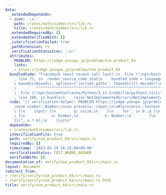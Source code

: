 ```yaml
---
data:
  _extendedDependsOn:
  - icon: ':x:'
    path: crates/math/nimber/src/lib.rs
    title: crates/math/nimber/src/lib.rs
  _extendedRequiredBy: []
  _extendedVerifiedWith: []
  _isVerificationFailed: true
  _pathExtension: rs
  _verificationStatusIcon: ':x:'
  attributes:
    PROBLEM: https://judge.yosupo.jp/problem/nim_product_64
    links:
    - https://judge.yosupo.jp/problem/nim_product_64
  bundledCode: "Traceback (most recent call last):\n  File \"/opt/hostedtoolcache/Python/3.11.5/x64/lib/python3.11/site-packages/onlinejudge_verify/documentation/build.py\"\
    , line 71, in _render_source_code_stat\n    bundled_code = language.bundle(stat.path,\
    \ basedir=basedir, options={'include_paths': [basedir]}).decode()\n          \
    \         ^^^^^^^^^^^^^^^^^^^^^^^^^^^^^^^^^^^^^^^^^^^^^^^^^^^^^^^^^^^^^^^^^^^^^^^^^^^^^^^^^\n\
    \  File \"/opt/hostedtoolcache/Python/3.11.5/x64/lib/python3.11/site-packages/onlinejudge_verify/languages/rust.py\"\
    , line 288, in bundle\n    raise NotImplementedError\nNotImplementedError\n"
  code: "// verification-helper: PROBLEM https://judge.yosupo.jp/problem/nim_product_64\n\
    \nuse nimber::Nimber;\nuse proconio::input;\n\n#[proconio::fastout]\nfn main()\
    \ {\n    input! {\n        q: usize,\n    }\n    for _ in 0..q {\n        input!\
    \ {\n            a: Nimber,\n            b: Nimber,\n        }\n        println!(\"\
    {}\", a * b);\n    }\n}\n"
  dependsOn:
  - crates/math/nimber/src/lib.rs
  isVerificationFile: true
  path: verify/nim_product_64/src/main.rs
  requiredBy: []
  timestamp: '2023-05-19 16:25:08+09:00'
  verificationStatus: TEST_WRONG_ANSWER
  verifiedWith: []
documentation_of: verify/nim_product_64/src/main.rs
layout: document
redirect_from:
- /verify/verify/nim_product_64/src/main.rs
- /verify/verify/nim_product_64/src/main.rs.html
title: verify/nim_product_64/src/main.rs
---
```

